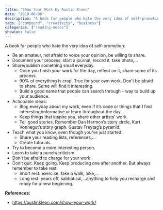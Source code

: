 ```yaml
---
title: "Show Your Work by Austin Kleon"
date: "2019-06-06"
description: "A book for people who hate the very idea of self-promotion."
tags: ["compound", "creativity", "business"]
categories: ["reading-notes"]
showtoc: false
---
```


A book for people who hate the very idea of self-promotion:
- Be an amateur, not afraid to voice your opinion, be willing to share.
- Document your process, start a journal, record it, take photo,...
- Share/publish something small everyday.
  - Once you finish your work for the day, reflect on it, share some of its process.
  - 90% of everything is crap. True for your own work. Don't be afraid to share. Some will find it interesting.
  - Build a good name that people can search through - way to build up your audience.
- Actionable ideas:
  - Blog everyday about my work, even if it’s code or things that I find interesting/informative or learn throughout the day.
  - Keep things that inspire you, share other artists' work.
  - Tell good stories. Remember Dan Harmon’s story circle, Kurt Vonnegut’s story graph. Gustav Freytag’s pyramid.
- Teach what you know, even though you've just started.
  - Share your reading lists, references,...
  - Create tutorials.
- Try to become a more interesting person.
- Learn to take a punch/criticism.
- Don't be afraid to charge for your work
- Don’t quit. Keep going. Keep producing one after another. But always remember to take rest
  - Short rest: exercise, take a walk, hike,...
  - Long rest: years off, sabbatical,...anything to help you recharge and ready for a new beginning.

**References:**
- <https://austinkleon.com/show-your-work/>
